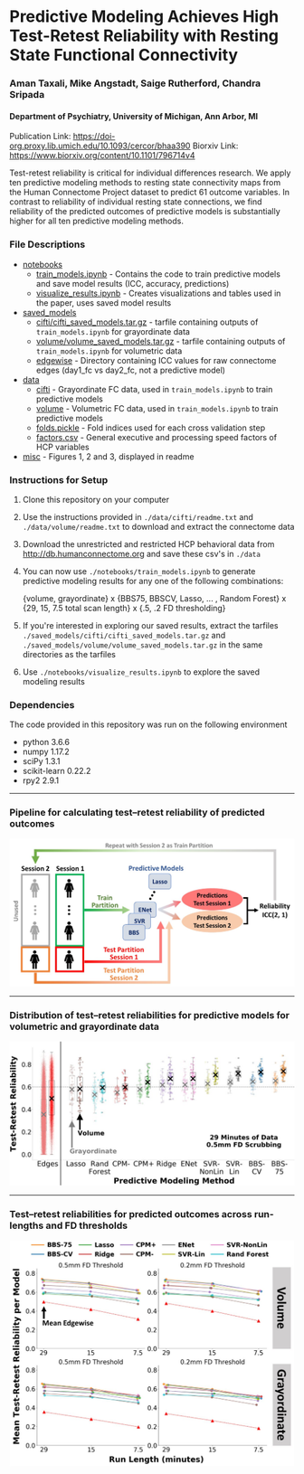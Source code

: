 # Predictive Modeling Achieves High Test-Retest Reliability with Resting State Functional Connectivity

### Aman Taxali, Mike Angstadt, Saige Rutherford, Chandra Sripada
#### Department of Psychiatry, University of Michigan, Ann Arbor, MI 

Publication Link: https://doi-org.proxy.lib.umich.edu/10.1093/cercor/bhaa390
Biorxiv Link: https://www.biorxiv.org/content/10.1101/796714v4

Test-retest reliability is critical for individual differences research. We apply ten predictive modeling methods to resting state connectivity maps from the Human Connectome Project dataset to predict 61 outcome variables. In contrast to reliability of individual resting state connections, we find reliability of the predicted outcomes of predictive models is substantially higher for all ten predictive modeling methods.

### File Descriptions

 * [notebooks](./notebooks)
   * [train_models.ipynb](./notebooks/train_models.ipynb) - Contains the code to train predictive models and save model results (ICC, accuracy, predictions)
   * [visualize_results.ipynb](./notebooks/train_models.ipynb) - Creates visualizations and tables used in the paper, uses saved model results 
 * [saved_models](./saved_models)
   * [cifti/cifti_saved_models.tar.gz](./saved_models/cifti/cifti_saved_models.tar.gz) - tarfile containing outputs of `train_models.ipynb` for grayordinate data
   * [volume/volume_saved_models.tar.gz](./saved_models/volume/volume_saved_models.tar.gz) - tarfile containing outputs of `train_models.ipynb` for volumetric data
   * [edgewise](./saved_models/edgewise) - Directory containing ICC values for raw connectome edges (day1_fc vs day2_fc, not a predictive model)
 * [data](./data)
   * [cifti](./data/cifti) - Grayordinate FC data, used in `train_models.ipynb` to train predictive models
   * [volume](./data/volume) - Volumetric FC data, used in `train_models.ipynb` to train predictive models
   * [folds.pickle](./data/folds.pickle) - Fold indices used for each cross validation step
   * [factors.csv](./data/factors.csv) - General executive and processing speed factors of HCP variables
 * [misc](./misc) - Figures 1, 2 and 3, displayed in readme

### Instructions for Setup
1. Clone this repository on your computer
2. Use the instructions provided in `./data/cifti/readme.txt` and `./data/volume/readme.txt` to download and extract the connectome data
3. Download the unrestricted and restricted HCP behavioral data from http://db.humanconnectome.org and save these csv's in `./data`
4. You can now use `./notebooks/train_models.ipynb` to generate predictive modeling results for any one of the following combinations:

   {volume, grayordinate} x {BBS75, BBSCV, Lasso, ... , Random Forest} x {29, 15, 7.5 total scan length} x {.5, .2 FD thresholding}
5. If you're interested in exploring our saved results, extract the tarfiles `./saved_models/cifti/cifti_saved_models.tar.gz` and `./saved_models/volume/volume_saved_models.tar.gz` in the same directories as the tarfiles
6. Use `./notebooks/visualize_results.ipynb` to explore the saved modeling results

### Dependencies

The code provided in this repository was run on the following environment

* python 3.6.6
* numpy 1.17.2
* sciPy 1.3.1
* scikit-learn 0.22.2
* rpy2 2.9.1

---
### Pipeline for calculating test–retest reliability of predicted outcomes

![Figure 1](./misc/figure_1.jpg)

---
### Distribution of test–retest reliabilities for predictive models for volumetric and grayordinate data

![Figure 2](./misc/figure_2.jpg)

---
### Test–retest reliabilities for predicted outcomes across run-lengths and FD thresholds

![Figure 3](./misc/figure_3.jpg)
